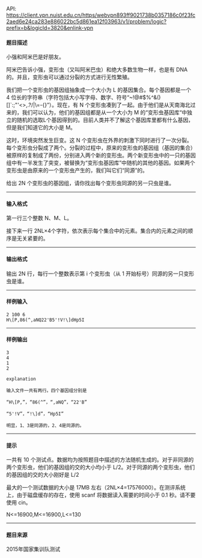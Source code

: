 API: https://client.vpn.nuist.edu.cn/https/webvpn893ff9021738b0357186c0f23fc2aed6e24ca283e886022bc5d861ea12f03963/v1/problem/logic?prefix=b&logicId=3820&enlink-vpn

#### 题目描述

小强和阿米巴是好朋友。

阿米巴告诉小强，变形虫（又叫阿米巴虫）和绝大多数生物一样，也是有 DNA 的。并且，变形虫可以通过分裂的方式进行无性繁殖。

我们把一个变形虫的基因组抽象成一个大小为 L 的基因集合。每个基因都是一个 4 位长的字符串（字符包括大小写字母、数字、符号“~!@#$%^&()\[\]\`:;"'<>,.?/|\\=-{}”）。现在，有 N 个变形虫凑到了一起。由于他们是从天南海北过来的，我们可以认为，他们的基因组都是从一个大小为 M 的“变形虫基因库“中独立的随机的选取L个基因得到的。目前人类并不了解这个基因库里都有什么基因，但是我们知道它的大小是 M。

这时，环境突然发生巨变。这 N 个变形虫在外界的刺激下同时进行了一次分裂。每个变形虫分裂成了两个。分裂的过程中，原来的变形虫的基因组（基因的集合）被原样的复制成了两份，分别进入两个新的变形虫。两个新变形虫中的一只的基因组中有一半发生了突变，被替换为“变形虫基因库”中随机的其他的基因。如果两个变形虫是由原来的一个变形虫产生的，我们叫它们“同源”的。

给出 2N 个变形虫的基因组，请你找出每个变形虫同源的另一只虫是谁。

---

#### 输入格式

第一行三个整数 N、M、L。

接下来一行 2NL×4个字符，依次表示每个集合中的元素。集合内的元素之间的顺序是无关紧要的。

---

#### 输出格式

输出 2N 行，每行一个整数表示第 i 个变形虫（从 1 开始标号）同源的另一只变形虫是谁。

---

#### 样例输入
```
2 100 6
H\[P,86(^,aNQ22'B5'!V!\]dHp5I
```

---

#### 样例输出
```
3
4
1
2

explanation

输入文件一共有两行。四个基因组分别是

“H\[P,”，“86(^”，“,aNQ”，“22'B”

“5'!V”，“!\]d”，“Hp5I”

明显，1、3是同源的，2、4是同源的。 
```

---

#### 提示

一共有 10 个测试点。数据均为按照题目中描述的方法随机生成的。对于非同源的两个变形虫，他们的基因组的交的大小均小于 L/2。对于同源的两个变形虫，他们的基因组的交的大小刚好是 L/2

最大的一个测试数据的大小是 17MB 左右（2NL×4=17576000）。在测评系统上，由于磁盘缓存的存在，使用 scanf 将数据读入需要的时间小于 0.1 秒。请不要使用 cin。

N<=16900,M<=16900,L<=130

---

#### 题目来源

2015年国家集训队测试